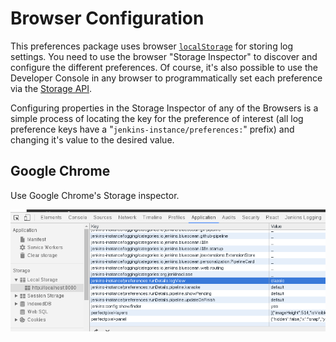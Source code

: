 # Browser Configuration

This preferences package uses browser 
[`localStorage`](https://developer.mozilla.org/en/docs/Web/API/Window/localStorage)
for storing log settings. You need to use the browser "Storage Inspector" to discover 
and configure the different preferences. Of course, it's also possible to use the Developer 
Console in any browser to programmatically set each preference via 
the [Storage API](https://developer.mozilla.org/en-US/docs/Web/API/Storage).

Configuring properties in the Storage Inspector of any of the Browsers is a simple process 
of locating the key for the preference of interest (all log preference keys have a "`jenkins-instance/preferences:`" prefix) 
and changing it's value to the desired value.

## Google Chrome

Use Google Chrome's Storage inspector. 

![chrome-config](./images/chrome-config.png)

